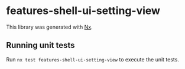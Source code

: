 # features-shell-ui-setting-view

This library was generated with [Nx](https://nx.dev).

## Running unit tests

Run `nx test features-shell-ui-setting-view` to execute the unit tests.
